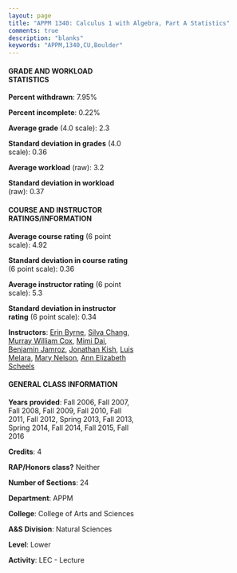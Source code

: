 ```yaml
---
layout: page
title: "APPM 1340: Calculus 1 with Algebra, Part A Statistics"
comments: true
description: "blanks"
keywords: "APPM,1340,CU,Boulder"
---
```

<head>
<script src="https://ajax.googleapis.com/ajax/libs/jquery/2.1.3/jquery.min.js"></script>
<script src="https://dl.dropboxusercontent.com/s/pc42nxpaw1ea4o9/highcharts.js?dl=0"></script>
<!-- <script src="../assets/js/highcharts.js"></script> -->
<style type="text/css">@font-face {
	font-family: "Bebas Neue";
	src: url(https://www.filehosting.org/file/details/544349/BebasNeue Regular.otf) format("opentype");
	}
	h1.Bebas { 
		font-family: "Bebas Neue", Verdana, Tahoma;
	}
</style>
</head>
<body>
	<div id="container" style="float: right; width: 45%; height: 88%; margin-left: 2.5%; margin-right: 2.5%;"></div>
	<script language="JavaScript">
		$(document).ready(function() {
		var chart = {type: 'column'};
		var title = {text: 'Grade Distribution'};
		var xAxis = {categories: ['A','B','C','D','F'],crosshair: true};
		var yAxis = {min: 0,title: {text: 'Percentage'}};
		var tooltip = {headerFormat: '<center><b><span style="font-size:20px">{point.key}</span></b></center>',
		               pointFormat: '<td style="padding:0"><b>{point.y:.1f}%</b></td>',
		               footerFormat: '</table>',shared: true,useHTML: true};
		var plotOptions = {column: {pointPadding: 0.0,borderWidth: 0}};  
		var credits = {enabled: false};var series= [{name: 'Percent',data: [15.6,28.83,37.58,7.5,10.49,]}];
		var json = {};
		json.chart = chart;
		json.title = title;
		json.tooltip = tooltip;
		json.xAxis = xAxis;
		json.yAxis = yAxis;  
		json.series = series;
		json.plotOptions = plotOptions;  
		json.credits = credits;
		$('#container').highcharts(json);
	});
	</script>
</body>
			   
#### GRADE AND WORKLOAD STATISTICS

**Percent withdrawn**: 7.95%

**Percent incomplete**: 0.22%

**Average grade** (4.0 scale): 2.3

**Standard deviation in grades** (4.0 scale): 0.36

**Average workload** (raw): 3.2

**Standard deviation in workload** (raw): 0.37

#### COURSE AND INSTRUCTOR RATINGS/INFORMATION

**Average course rating** (6 point scale): 4.92

**Standard deviation in course rating** (6 point scale): 0.36

**Average instructor rating** (6 point scale): 5.3

**Standard deviation in instructor rating** (6 point scale): 0.34

**Instructors**: <a href='../../instructors/Erin_Byrne'>Erin Byrne</a>, <a href='../../instructors/Silva_Chang'>Silva Chang</a>, <a href='../../instructors/Murray_William_Cox'>Murray William Cox</a>, <a href='../../instructors/Mimi_Dai'>Mimi Dai</a>, <a href='../../instructors/Benjamin_Jamroz'>Benjamin Jamroz</a>, <a href='../../instructors/Jonathan_Kish'>Jonathan Kish</a>, <a href='../../instructors/Luis_Melara'>Luis Melara</a>, <a href='../../instructors/Mary_Nelson'>Mary Nelson</a>, <a href='../../instructors/Ann_Elizabeth_Scheels'>Ann Elizabeth Scheels</a>

#### GENERAL CLASS INFORMATION

**Years provided**: Fall 2006, Fall 2007, Fall 2008, Fall 2009, Fall 2010, Fall 2011, Fall 2012, Spring 2013, Fall 2013, Spring 2014, Fall 2014, Fall 2015, Fall 2016

**Credits**: 4

**RAP/Honors class?** Neither

**Number of Sections**: 24

**Department**: APPM

**College**: College of Arts and Sciences

**A&S Division**: Natural Sciences

**Level**: Lower

**Activity**: LEC - Lecture
